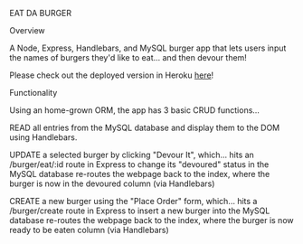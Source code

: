 EAT DA BURGER 

Overview

A Node, Express, Handlebars, and MySQL burger app that lets users input the names of burgers they'd like to eat... and then devour them! 

Please check out the deployed version in Heroku [here](https://burgersmmm.herokuapp.com/index)!


Functionality

Using an home-grown ORM, the app has 3 basic CRUD functions...

READ all entries from the MySQL database and display them to the DOM using Handlebars.

UPDATE a selected burger by clicking "Devour It", which...
hits an /burger/eat/:id route in Express to change its "devoured" status in the MySQL database
re-routes the webpage back to the index, where the burger is now in the devoured column (via Handlebars)

CREATE a new burger using the "Place Order" form, which...
hits a /burger/create route in Express to insert a new burger into the MySQL database
re-routes the webpage back to the index, where the burger is now ready to be eaten column (via Handlebars)

